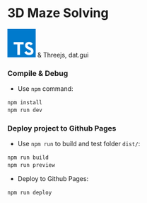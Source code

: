 # 3D Maze Solving

![alt text](src/typescript.svg) & Threejs, dat.gui

### Compile & Debug

- Use `npm` command:

```bash
npm install
npm run dev
```

### Deploy project to Github Pages

- Use `npm run` to build and test folder `dist/`:
```bash
npm run build
npm run preview
```

- Deploy to Github Pages:
```bash
npm run deploy
```

